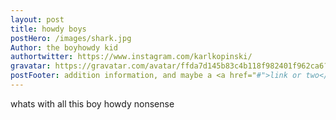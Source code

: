 ```yaml
---
layout: post
title: howdy boys
postHero: /images/shark.jpg
Author: the boyhowdy kid
authortwitter: https://www.instagram.com/karlkopinski/
gravatar: https://gravatar.com/avatar/ffda7d145b83c4b118f982401f962ca6?s=150
postFooter: addition information, and maybe a <a href="#">link or two</a>
---
```


whats with all this boy howdy nonsense
